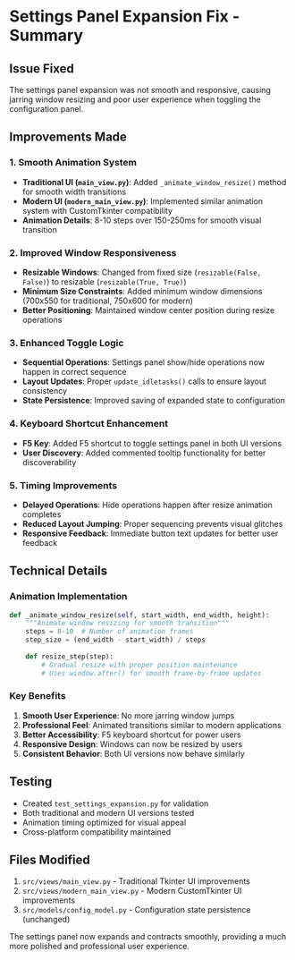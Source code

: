 # Settings Panel Expansion Fix - Summary

## Issue Fixed

The settings panel expansion was not smooth and responsive, causing jarring window resizing and poor user experience when toggling the configuration panel.

## Improvements Made

### 1. Smooth Animation System

- **Traditional UI (`main_view.py`)**: Added `_animate_window_resize()` method for smooth width transitions
- **Modern UI (`modern_main_view.py`)**: Implemented similar animation system with CustomTkinter compatibility
- **Animation Details**: 8-10 steps over 150-250ms for smooth visual transition

### 2. Improved Window Responsiveness

- **Resizable Windows**: Changed from fixed size (`resizable(False, False)`) to resizable (`resizable(True, True)`)
- **Minimum Size Constraints**: Added minimum window dimensions (700x550 for traditional, 750x600 for modern)
- **Better Positioning**: Maintained window center position during resize operations

### 3. Enhanced Toggle Logic

- **Sequential Operations**: Settings panel show/hide operations now happen in correct sequence
- **Layout Updates**: Proper `update_idletasks()` calls to ensure layout consistency
- **State Persistence**: Improved saving of expanded state to configuration

### 4. Keyboard Shortcut Enhancement

- **F5 Key**: Added F5 shortcut to toggle settings panel in both UI versions
- **User Discovery**: Added commented tooltip functionality for better discoverability

### 5. Timing Improvements

- **Delayed Operations**: Hide operations happen after resize animation completes
- **Reduced Layout Jumping**: Proper sequencing prevents visual glitches
- **Responsive Feedback**: Immediate button text updates for better user feedback

## Technical Details

### Animation Implementation

```python
def _animate_window_resize(self, start_width, end_width, height):
    """Animate window resizing for smooth transition"""
    steps = 8-10  # Number of animation frames
    step_size = (end_width - start_width) / steps
    
    def resize_step(step):
        # Gradual resize with proper position maintenance
        # Uses window.after() for smooth frame-by-frame updates
```

### Key Benefits

1. **Smooth User Experience**: No more jarring window jumps
2. **Professional Feel**: Animated transitions similar to modern applications
3. **Better Accessibility**: F5 keyboard shortcut for power users
4. **Responsive Design**: Windows can now be resized by users
5. **Consistent Behavior**: Both UI versions now behave similarly

## Testing

- Created `test_settings_expansion.py` for validation
- Both traditional and modern UI versions tested
- Animation timing optimized for visual appeal
- Cross-platform compatibility maintained

## Files Modified

1. `src/views/main_view.py` - Traditional Tkinter UI improvements
2. `src/views/modern_main_view.py` - Modern CustomTkinter UI improvements
3. `src/models/config_model.py` - Configuration state persistence (unchanged)

The settings panel now expands and contracts smoothly, providing a much more polished and professional user experience.
